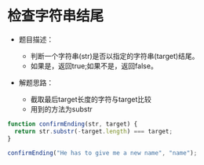 # 检查字符串结尾


- 题目描述：
  - 判断一个字符串(str)是否以指定的字符串(target)结尾。
  - 如果是，返回true;如果不是，返回false。


 - 解题思路：
   - 截取最后target长度的字符与target比较
   - 用到的方法为substr

``` js
function confirmEnding(str, target) {
  return str.substr(-target.length) === target;
}

confirmEnding("He has to give me a new name", "name");
```

